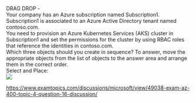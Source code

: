 DRAG DROP -<br/>Your company has an Azure subscription named Subscription1. Subscription1 is associated to an Azure Active Directory tenant named contoso.com.<br/>You need to provision an Azure Kubernetes Services (AKS) cluster in Subscription1 and set the permissions for the cluster by using RBAC roles that reference the identities in contoso.com.<br/>Which three objects should you create in sequence? To answer, move the appropriate objects from the list of objects to the answer area and arrange them in the correct order.<br/>Select and Place:<br/><img src="https://www.examtopics.com/assets/media/exam-media/04257/0015000001.png" class="in-exam-image"/><br/><p><a href="https://www.examtopics.com/discussions/microsoft/view/49038-exam-az-400-topic-4-question-16-discussion/">https://www.examtopics.com/discussions/microsoft/view/49038-exam-az-400-topic-4-question-16-discussion/</a></p><script src="https://giscus.app/client.js"                    data-repo="azsamples/az204"                    data-repo-id="R_kgDOMRXzDQ"                    data-category="General"                    data-category-id="DIC_kwDOMRXzDc4Cgi27"                    data-mapping="pathname"                    data-strict="0"                    data-reactions-enabled="0"                    data-emit-metadata="0"                    data-input-position="bottom"                    data-theme="preferred_color_scheme"                    data-lang="en"                    crossorigin="anonymous"                    async>                    </script>